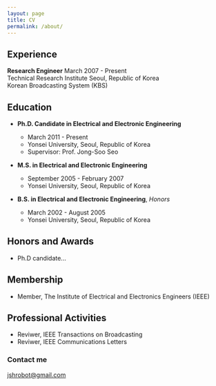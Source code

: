 ```yaml
---
layout: page
title: CV
permalink: /about/
---
```


## Experience

**Research Engineer**              March 2007 - Present             
Technical Research Institute       Seoul, Republic of Korea       
Korean Broadcasting System (KBS)


## Education

- **Ph.D. Candidate in Electrical and Electronic Engineering**   
	- March 2011 - Present    
	- Yonsei University, Seoul, Republic of Korea    
	- Supervisor: Prof. Jong-Soo Seo    
	 
- **M.S. in Electrical and Electronic Engineering**     
	- September 2005 - February 2007    
	- Yonsei University, Seoul, Republic of Korea       

- **B.S. in Electrical and Electronic Engineering**, *Honors*   
	- March 2002 - August 2005    
	- Yonsei University, Seoul, Republic of Korea  


## Honors and Awards

- Ph.D candidate...


## Membership

- Member, The Institute of Electrical and Electronics Engineers (IEEE)


## Professional Activities

- Reviwer, IEEE Transactions on Broadcasting  
- Reviwer, IEEE Communications Letters  


### Contact me

[jshrobot@gmail.com](mailto:jshrobot@gmail.com)
